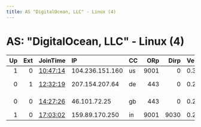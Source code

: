 ```yaml
---
title: AS "DigitalOcean, LLC" - Linux (4)
---
```


# AS: "DigitalOcean, LLC" - Linux (4)

|   Up |   Ext | JoinTime                                                                                            | IP              | CC   |   ORp |   Dirp | Version   | Contact                  | Nickname      |   eFamMembers |
|-----:|------:|:----------------------------------------------------------------------------------------------------|:----------------|:-----|------:|-------:|:----------|:-------------------------|:--------------|--------------:|
|    1 |     0 | [10:47:14](https://metrics.torproject.org/rs.html#details/3A75AF073A4E6BE101B1A4E57427A608918904FC) | 104.236.151.160 | us   |  9001 |      0 | 0.3.1.10  | None                     | hacktheplanet |             1 |
|    0 |     1 | [12:32:19](https://metrics.torproject.org/rs.html#details/2AF92356BC0E076AE717DC23969770402FFDDA90) | 207.154.207.64  | de   |   443 |      0 | 0.2.9.14  | 0x86d7bbcc54cbb356 Erwin | DjCraysey     |             1 |
|    0 |     0 | [14:27:26](https://metrics.torproject.org/rs.html#details/50CDBF70A9AACAF60E820306F6F897E04B3080C2) | 46.101.72.25    | gb   |   443 |      0 | 0.2.9.14  | 0x86d7bbcc54cbb356 Erwin | DjCraysey     |             1 |
|    1 |     0 | [17:03:02](https://metrics.torproject.org/rs.html#details/C89A25CECECDFF5D14B799762941AA1725213D19) | 159.89.170.250  | in   |  9001 |   9030 | 0.2.9.14  | None                     | nbuoos        |             1 |
